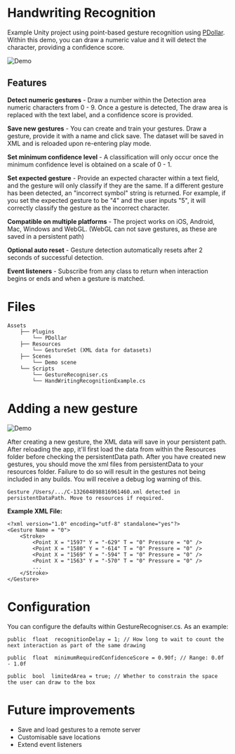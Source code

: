 ﻿# Handwriting Recognition
Example Unity project using point-based gesture recognition using [PDollar](https://depts.washington.edu/acelab/proj/dollar/pdollar.html). Within this demo, you can draw a numeric value and it will detect the character, providing a confidence score.

![Demo](https://i.ibb.co/qF9fjs0/hr1-git.gif)
## Features

**Detect numeric gestures** - 
Draw a number within the Detection area numeric characters from 0 - 9. Once a gesture is detected, The draw area is replaced with the text label, and a confidence score is provided.

**Save new gestures** - 
You can create and train your gestures. Draw a gesture, provide it with a name and click save. The dataset will be saved in XML and is reloaded upon re-entering play mode.

**Set minimum confidence level** - 
A classification will only occur once the minimum confidence level is obtained on a scale of 0 - 1.

**Set expected gesture** - 
Provide an expected character within a text field, and the gesture will only classify if they are the same. If a different gesture has been detected, an "incorrect symbol" string is returned. For example, if you set the expected gesture to be "4" and the user inputs "5", it will correctly classify the gesture as the incorrect character.

**Compatible on multiple platforms** - 
The project works on iOS, Android, Mac, Windows and WebGL. (WebGL can not save gestures, as these are saved in a persistent path)

**Optional auto reset** - 
Gesture detection automatically resets after 2 seconds of successful detection.

**Event listeners** - 
Subscribe from any class to return when interaction begins or ends and when a gesture is matched.

# Files
```
Assets
	├── Plugins
		└── PDollar
	├── Resources
		└── GestureSet (XML data for datasets)
	├── Scenes 
		└── Demo scene
	└── Scripts
		└── GestureRecogniser.cs
		└── HandWritingRecognitionExample.cs
```

# Adding a new gesture
![Demo](https://i.ibb.co/swYcY1w/hr2-git.gif)

After creating a new gesture, the XML data will save in your persistent path. After reloading the app, it'll first load the data from within the Resources folder before checking the persistentData path.
After you have created new gestures, you should move the xml files from persistentData to your resources folder. Failure to do so will result in the gestures not being included in any builds. You will receive a debug log warning of this.

    Gesture /Users/.../C-132604898816961460.xml detected in persistentDataPath. Move to resources if required.

**Example XML File:**
```
<?xml version="1.0" encoding="utf-8" standalone="yes"?>
<Gesture Name = "0">
	<Stroke>
		<Point X = "1597" Y = "-629" T = "0" Pressure = "0" />
		<Point X = "1580" Y = "-614" T = "0" Pressure = "0" />
		<Point X = "1569" Y = "-594" T = "0" Pressure = "0" />
		<Point X = "1563" Y = "-570" T = "0" Pressure = "0" />
		...
	</Stroke>
</Gesture>
```

# Configuration
You can configure the defaults within GestureRecogniser.cs. As an example:

    public  float  recognitionDelay = 1; // How long to wait to count the next interaction as part of the same drawing

    public  float  minimumRequiredConfidenceScore = 0.90f; // Range: 0.0f - 1.0f
    
    public  bool  limitedArea = true; // Whether to constrain the space the user can draw to the box


# Future improvements
 - Save and load gestures to a remote server
 - Customisable save locations
 - Extend event listeners 

